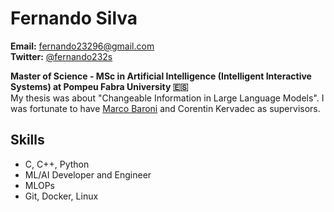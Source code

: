 # Fernando Silva
<b>Email:</b> fernando23296@gmail.com
<br>
<b>Twitter:</b> [@fernando232s](https://www.twitter.com/fernando232s)

<b>Master of Science - MSc in Artificial Intelligence (Intelligent Interactive Systems) at Pompeu Fabra University 🇪🇸 <br></b> My thesis was about "Changeable Information in Large Language Models". I was fortunate to have [Marco Baroni](https://marcobaroni.org/) and Corentin Kervadec as supervisors.

## Skills
*  C, C++, Python
*  ML/AI Developer and Engineer
*  MLOPs
*  Git, Docker, Linux
